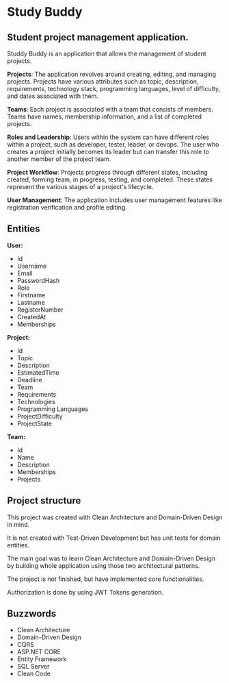 # Study Buddy

## Student project management application.

Studdy Buddy is an application that allows the management of student projects.

**Projects**: The application revolves around creating, editing, and managing projects. Projects have various attributes such as topic, description, requirements, technology stack, programming languages, level of difficulty, and dates associated with them.

**Teams**: Each project is associated with a team that consists of members. Teams have names, membership information, and a list of completed projects.

**Roles and Leadership**: Users within the system can have different roles within a project, such as developer, tester, leader, or devops. The user who creates a project initially becomes its leader but can transfer this role to another member of the project team.

**Project Workflow**: Projects progress through different states, including created, forming team, in progress, testing, and completed. These states represent the various stages of a project's lifecycle.

**User Management**: The application includes user management features like registration verification and profile editing.

## Entities

**User:**
- Id
- Username
- Email
- PasswordHash
- Role
- Firstname
- Lastname
- RegisterNumber
- CreatedAt
- Memberships

**Project:**
- Id
- Topic
- Description
- EstimatedTime
- Deadline
- Team
- Requirements
- Technologies
- Programming Languages
- ProjectDifficulty
- ProjectState

**Team:**
- Id
- Name
- Description
- Memberships
- Projects

## Project structure

This project was created with Clean Architecture and Domain-Driven Design in mind.

It is not created with Test-Driven Development but has unit tests for domain entities.

The main goal was to learn Clean Architecture and Domain-Driven Design by building whole application using those two architectural patterns.

The project is not finished, but have implemented core functionalities.

Authorization is done by using JWT Tokens generation.

## Buzzwords

- Clean Architecture
- Domain-Driven Design
- CQRS
- ASP.NET CORE
- Entity Framework
- SQL Server
- Clean Code